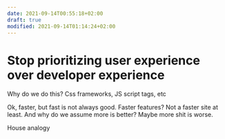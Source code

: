 ```yaml
---
date: 2021-09-14T00:55:18+02:00
draft: true
modified: 2021-09-14T01:14:24+02:00
---
```


# Stop prioritizing user experience over developer experience

Why do we do this?
Css frameworks, JS script tags, etc

Ok, faster, but fast is not always good. Faster features? Not a faster site at least. And why do we assume more is better? Maybe more shit is worse.

House analogy
